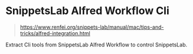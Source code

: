 # SnippetsLab Alfred Workflow Cli

> https://www.renfei.org/snippets-lab/manual/mac/tips-and-tricks/alfred-integration.html

Extract Cli tools from SnippetsLab Alfred Workflow to control SnippetsLab.
